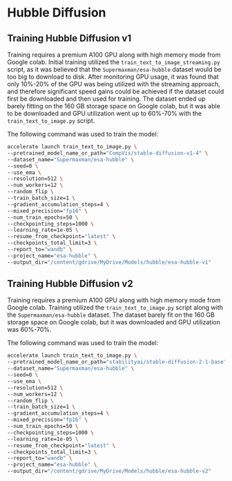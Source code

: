
# Hubble Diffusion

## Training Hubble Diffusion v1

Training requires a premium A100 GPU along with high memory mode from Google colab.
Initial training utilized the `train_text_to_image_streaming.py` script, as it was believed
that the `Supermaxman/esa-hubble` dataset would be too big to download to disk.
After monitoring GPU usage, it was found that only 10%-20% of the GPU was being utilized with the streaming approach, and therefore significant speed gains could be achieved if the dataset could first be downloaded and then used for training.
The dataset ended up barely fitting on the 160 GB storage space on Google colab, but it was able to be downloaded and GPU utilization went up to 60%-70% with the `train_text_to_image.py` script.

The following command was used to train the model:

```bash
accelerate launch train_text_to_image.py \
--pretrained_model_name_or_path="CompVis/stable-diffusion-v1-4" \
--dataset_name="Supermaxman/esa-hubble" \
--seed=0 \
--use_ema \
--resolution=512 \
--num_workers=12 \
--random_flip \
--train_batch_size=1 \
--gradient_accumulation_steps=4 \
--mixed_precision="fp16" \
--num_train_epochs=50 \
--checkpointing_steps=1000 \
--learning_rate=1e-05 \
--resume_from_checkpoint="latest" \
--checkpoints_total_limit=3 \
--report_to="wandb" \
--project_name="esa-hubble" \
--output_dir="/content/gdrive/MyDrive/Models/hubble/esa-hubble-v1"
```

## Training Hubble Diffusion v2

Training requires a premium A100 GPU along with high memory mode from Google colab.
Training utilized the `train_text_to_image.py` script along with the `Supermaxman/esa-hubble` dataset.
The dataset barely fit on the 160 GB storage space on Google colab, but it was downloaded and GPU utilization was 60%-70%.

The following command was used to train the model:

```bash
accelerate launch train_text_to_image.py \
--pretrained_model_name_or_path="stabilityai/stable-diffusion-2-1-base" \
--dataset_name="Supermaxman/esa-hubble" \
--seed=0 \
--use_ema \
--resolution=512 \
--num_workers=12 \
--random_flip \
--train_batch_size=1 \
--gradient_accumulation_steps=4 \
--mixed_precision="fp16" \
--num_train_epochs=50 \
--checkpointing_steps=1000 \
--learning_rate=1e-05 \
--resume_from_checkpoint="latest" \
--checkpoints_total_limit=3 \
--report_to="wandb" \
--project_name="esa-hubble" \
--output_dir="/content/gdrive/MyDrive/Models/hubble/esa-hubble-v2"
```
